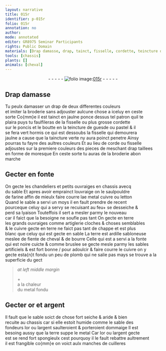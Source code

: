 ```yaml
---
layout: narrative
title: 015r
identifier: p-015r
folio: 015r
annotation: no
author:
mode: annotated
editor: GR8975 Seminar Participants
rights: Public Domain
materials: [Drap damasse, drap, tainct, fisselle, cordette, teincture de guesde ou pastel, taincture verte, corde, farine, cuivre, letton, terre, ardille sabloneuse, fiente de cheval, bourre, sables artificiels, plomb, metal, or, argent, sable des fondeurs]
tools: [chassis]
plants: []
animals: [cheval]
---
```


<div class="folio" align="center">- - - - - <a href="http://gallica.bnf.fr/ark:/12148/btv1b10500001g/f35.image" target="_blank"><img src="https://cu-mkp.github.io/2017-workshop-edition/assets/photo-icon.png" alt="folio image: " style="display:inline-block; margin-bottom:-3px;"/>015r</a> - - - - - </div>  
  

## <span class="m">Drap damasse</span>

 
Tu peulx damasser un <span class="m">drap</span> de deux differentes couleurs<br/> et imiter la broderie sans adjouster aulcune chose a iceluy en ceste<br/> sorte Co{mm}e il est <span class="m">tainct</span> en jaulne ponce dessus tel patron quil te<br/> plaira puys tu faulfileras de la <span class="m">fisselle</span> ou plus grosse <span class="m">cordette</span><br/> sur le poncis et le boutte en la <span class="m">teincture de guesde ou pastel</span> & il<br/> se fera vert hormis ce qui est dessoubs la <span class="m">fisselle</span> qui demourera<br/> jaulne a cause que la <span class="m">taincture verte</span> ny aura poinct penetre Ainsy<br/> pourras tu fayre des aultres couleurs Et au lieu de <span class="m">corde</span> ou <span class="m">fisselle</span><br/> adjoustes sur la premiere couleurs des pieces de meschant <span class="m">drap</span> taillees<br/> en forme de moresque En ceste sorte tu auras de la broderie abon<br/> marche
 
 
  

## Gecter en fonte

 
On gecte les chandeliers et petits ouvraiges en <span class="tl">chassis</span> avecq<br/> du sable Et apres avoir emprainct louvraige on le saulpouldre<br/> de <span class="m">farine</span> affin de mieulx faire courre lae metal <span class="m">cuivre</span> ou <span class="m">letton</span><br/> Quand le sable a servi un <span class="ms">moys</span> il en fault prendre de recent<br/> pourceque celuy qui a servy se recuisant au feu\+ se desseiche &<br/> perd sa lyaison Touteffois il sert a mesler parmy le nouveau<br/> car il faict que la besoigne ne soufle pas tant On gecte en <span class="m">terre</span><br/> les grands ouvraiges comme artiglerie cloches & choses semblables<br/> & le <span class="m">cuivre</span> gecte en <span class="m">terre</span> ne faict pas tant de chappe et est plus<br/> blanc que celuy qui est gecte en sable La <span class="m">terre</span> est <span class="m">ardille sabloneuse</span><br/> meslee de <span class="m">fiente de <span class="al">cheval</span></span> & de <span class="m">bourre</span> Celle qui est a servi a la fonte<br/> qui est noire cuicte & comme bruslee se gecte mesle parmy les <span class="m">sables<br/> artificiels</span> & est fort bonne / pour adoulcir & faire courre le <span class="m">cuivre</span> on y<br/> gecte esta{n}t fondu un peu de <span class="m">plomb</span> qui ne salie pas mays se trouve a la<br/> superficie du gect
 
> *at left middle margin*
> 
>   \+<br/> a la chaleur<br/> du <span class="m">metal</span> fondu
 
 
  

## Gecter <span class="m">or</span> et <span class="m">argent</span>

 
Il fault que le sable soict de chose fort seiche & aride & bien<br/> recuite au <span class="tl">chassis</span> car si elle estoit humide comme le <span class="m">sable des<br/> <span class="pro">fondeurs</span></span> l<span class="m">or</span> ou l<span class="m">argent</span> saulteroient & porteroient dommaige Il est<br/> besoing aussy que la <span class="m">terre</span> suppe le <span class="m">metal</span> Car l<span class="m">or</span> ou l<span class="m">argent</span> gecte<br/> est se rend fort spongieulx cest pourquoy il le fault rebattre aultrement<br/> il est frangible co{mm}e on voict aulx manches de cuilleres
 
